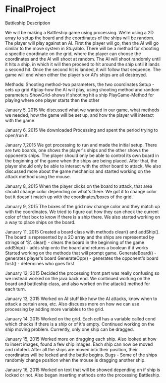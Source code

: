 FinalProject
============

Battleship Description

We will be making a Battleship game using processing. We're using a 2D array to setup the board and the coordinates of the ships will be random. The player will play against an AI. First the player will go, then the AI will go similar to the move system in Stuyablo. There will be a method for shooting a specific coordinate on the grid, where the player can choose the coordinates and the AI will shoot at random. The AI will shoot randomly until it hits a ship, in which it will then proceed to hit around the ship until it lands a second hit. Once the second hit is landed, it will follow that sequence. The game will end when either the player's or AI's ships are all destroyed.

Methods:
Shooting method-two parameters, the two coordinates
Setup -sets up grid
AIplay-how the AI will play, using shooting method and random parameters
ShowGrid-shows if shooting hit a ship
PlayGame-Method for playing where one player starts then the other



January 5, 2015
We discussed what we wanted in our game, what methods we needed, how the game will be set up, and how the player will interact with the game.

January 6, 2015
We downloaded Processing and spent the period trying to open/run it.

January 7,2015
We got processing to run and made the initial setup. There are two boards, one shows the player's ships and the other shows the opponents ships. The player should only be able to control its own board in the beginning of the game when the ships are being placed. After that, the player should only be able to interact with the other board to attack. We also discussed more about the game mechanics and started working on the attack method using the mouse. 

January 8, 2015
When the player clicks on the board to attack, that area should change color depending on what's there. 
We got it to change color but it doesn't match up with the coordinates/boxes of the grid.

January 9, 2015
The boxes of the grid now change color and they match up with the coordinates. 
We tried to figure out how they can check the current color of that box to know if there is a ship there.
We also started working on a way to place ships on the board.

January 11, 2015
Created a board class with methods clear() and addShip().
The board is represented by a 2D array and the ships are represented by strings of 'S'.
clear() - clears the board in the beginning of the game
addShip() - adds ship onto the board and returns a boolean if it works
Started working on the methods that will prompt game.
GenerateBoard() - generates player's board
GenerateOpp() - generates the opponent's board
first() - determines who goes first

January 12, 2015
Decided the processing front part was really confusing so we instead worked on the java back end. We continued working on the board and battleship class, and also worked on the attack() method for each turn.

January 13, 2015
Worked on AI stuff like how the AI attacks, know when to attack a certain area, etc. Also discuess more on how we can use processing by adding more variables to the grid. 

January 14, 2015
Worked on the grid. Each cell has a variable called cond which checks if there is a ship or of it's empty. Continued working on the ship moving problem. Currently, only one ship can be dragged.

January 15, 2015
Worked more on dragging each ship. Also looked at how to insert images, found a few ship images.
Each ship can now be moved and rotated. After all the ships are moved into their position, their coordinates will be locked and the battle begins.
Bugs - Some of the ships randomly change position when the mouse is dragging another ship.

January 16, 2015
Worked on text that will be showed depending on if ship is locked or not. Also began inserting methods onto the processing Battleship.
